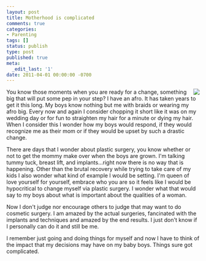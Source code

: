 ```yaml
---
layout: post
title: Motherhood is complicated
comments: true
categories:
- Parenting
tags: []
status: publish
type: post
published: true
meta:
  _edit_last: '1'
date: 2011-04-01 00:00:00 -0700
---
```

<img src="http://farm6.staticflickr.com/5286/5252684361_93eb9b398c_d.jpg" style="float: right"/>
You know those moments when you are ready for a change, something big that will put some pep in your step?  I have an afro.  It has taken years to get it this long.  My boys know nothing but me with braids or wearing my afro big.  Every now and again I consider chopping it short like it was on my wedding day or for fun to straighten my hair for a minute or dying my hair.  When I consider this I wonder how my boys would respond, if they would recognize me as their mom or if they would be upset by such a drastic change.

There are days that I wonder about plastic surgery, you know whether or not to get the mommy make over when the boys are grown.  I'm talking tummy tuck, breast lift, and implants...right now there is no way that is happening.  Other than the brutal recovery while trying to take care of my kids I also wonder what kind of example I would be setting.  I'm queen of love yourself for yourself, embrace who you are so it feels like I would be hypocritical to change myself via plastic surgery.  I wonder what that would say to my boys about what is important about the qualities of a woman.  

Now I don't judge nor encourage others to judge that may want to do cosmetic surgery.  I am amazed by the actual surgeries, fancinated with the implants and techniques and amazed by the end results.  I just don't know if I personally can do it and still be me.  

I remember just going and doing things for myself and now I have to think of the impact that my decisions may have on my baby boys.  Things sure got complicated. 

